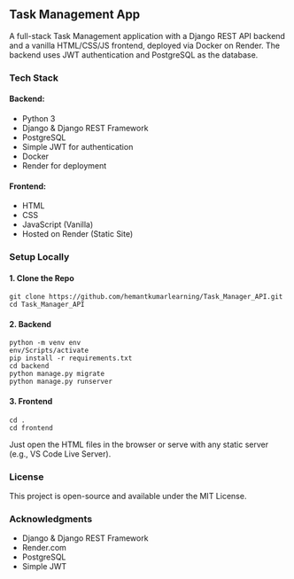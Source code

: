 ## Task Management App

A full-stack Task Management application with a Django REST API backend and a vanilla HTML/CSS/JS frontend, deployed via Docker on Render. The backend uses JWT authentication and PostgreSQL as the database.

### Tech Stack

#### Backend:

- Python 3
- Django & Django REST Framework
- PostgreSQL
- Simple JWT for authentication
- Docker
- Render for deployment

#### Frontend:

- HTML
- CSS
- JavaScript (Vanilla)
- Hosted on Render (Static Site)

### Setup Locally

#### 1. Clone the Repo

```
git clone https://github.com/hemantkumarlearning/Task_Manager_API.git
cd Task_Manager_API
```

#### 2. Backend

```
python -m venv env
env/Scripts/activate
pip install -r requirements.txt
cd backend
python manage.py migrate
python manage.py runserver
```
#### 3. Frontend

```
cd .
cd frontend
```
Just open the HTML files in the browser or serve with any static server (e.g., VS Code Live Server).

### License

This project is open-source and available under the MIT License.

### Acknowledgments

- Django & Django REST Framework
- Render.com
- PostgreSQL
- Simple JWT
